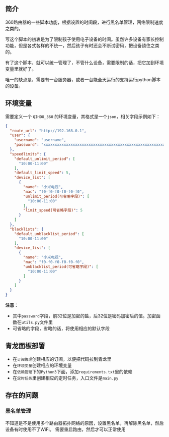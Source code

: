 ## 简介
360路由器的一些脚本功能，根据设置的时间段，进行黑名单管理，网络限制速度之类的。

写这个脚本的初衷是为了限制孩子使用电子设备的时间。虽然许多设备有家长控制功能，但是各式各样的不统一，然后孩子有时还会不断试密码，把设备锁住之类的。

有了这个脚本，就可以统一管理了，不管什么设备，需要限制的话，把它加到环境变量里就好了。

唯一的缺点是，需要有一台服务器，或者一台能全天运行的支持运行python脚本的设备。

## 环境变量
需要定义一个 `QIHOO_360` 的环境变量，其格式是一个`json`，相关字段示例如下：
```json
{
  "route_url": "http://192.168.0.1",
  "user": {
    "username": "username",
    "password": "xxxxxxxxxxxxxxxxxxxxxxxxxxxxxxxxxxxxxxxxxxxxxxxxxxxxxxxxxxxxxxxx"
  },
  "speedlimits": {
    "default_unlimit_period": [
      "10:00-11:00"
    ],
    "default_limit_speed": 5,
    "device_list": [
      {
        "name": "小米电视",
        "mac": "f0-f0-f0-f0-f0-f0",
        "unlimit_period(可省略字段)": [
          "10:00-11:00"
        ],
        "limit_speed(可省略字段)": 5
      }
    ]
  },
  "blacklists": {
    "default_unblacklist_period": [
      "10:00-11:00"
    ],
    "device_list": [
      {
        "name": "小米电视",
        "mac": "f0-f0-f0-f0-f0-f0",
        "unblacklist_period(可省略字段)": [
          "10:00-11:00"
        ]
      }
    ]
  }
}
```

**注意**：
- 其中`password`字段，前32位是加密的盐，后32位是密码加密后的值。加密函数在`utils.py`文件里
- 可省略的字段，省略的话，将使用相应的默认字段

## 青龙面板部署
- 在`订阅管理`创建相应的订阅，以便把代码拉到青龙里
- 在`环境变量`创建相应的环境变量
- 在`依赖管理`下的`Python3`下面，添加`requirements.txt`里的依赖
- 在`定时任务`里创建相应的定时任务，入口文件是`main.py`

## 存在的问题
### 黑名单管理
不知道是不是使用多个路由器拓扑网络的原因，设置黑名单，再解除黑名单，然后设备有时使用不了WiFi。
需要重启路由，然后才可以正常使用